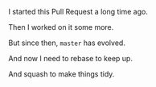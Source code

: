 I started this Pull Request a long time ago.

Then I worked on it some more.

But since then, `master` has evolved.

And now I need to rebase to keep up.

And squash to make things tidy.
